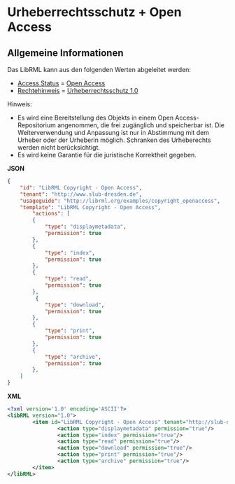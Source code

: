 # Urheberrechtsschutz + Open Access
## Allgemeine Informationen

Das LibRML kann aus den folgenden Werten abgeleitet werden:

- [Access Status](https://wiki.dnb.de/pages/viewpage.action?pageId=217533654) = [Open Access](http://purl.org/coar/access_right/c_abf2)
- [Rechtehinweis](https://wiki.dnb.de/pages/viewpage.action?pageId=217533656) = [Urheberrechtsschutz 1.0](http://rightsstatements.org/vocab/InC/1.0/)

Hinweis:
- Es wird eine Bereitstellung des Objekts in einem Open Access-Repositorium angenommen, die frei zugänglich und speicherbar ist. Die Weiterverwendung und Anpassung ist nur in Abstimmung mit dem Urheber oder der Urheberin möglich. Schranken des Urheberechts werden nicht berücksichtigt.
- Es wird keine Garantie für die juristische Korrektheit gegeben.

**JSON**

```json
{
	"id": "LibRML Copyright - Open Access",
	"tenant": "http://www.slub-dresden.de",
	"usageguide": "http://librml.org/examples/copyright_openaccess",
	"template": "LibRML Copyright - Open Access",
		"actions": [
		{
			"type": "displaymetadata",
			"permission": true
		},
		{
			"type": "index",
			"permission": true
		},
		{
			"type": "read",
			"permission": true
		},
		 {
			"type": "download",
			"permission": true
		},
		{
			"type": "print",
			"permission": true
		},
		{
			"type": "archive",
			"permission": true
		},
	]
}
```

**XML**

```xml
<?xml version='1.0' encoding='ASCII'?>
<libRML version="1.0">
		<item id="LibRML Copyright - Open Access" tenant="http://slub-dresden.de" usageguide="http://librml.org/examples/copyright_openaccess"  template="LibRML Copyright - Open Access">
				<action type="displaymetadata" permission="true"/>
				<action type="index" permission="true"/>
				<action type="read" permission="true"/>
				<action type="download" permission="true"/>
				<action type="print" permission="true"/>
				<action type="archive" permission="true"/>
		</item>
</libRML>
```
